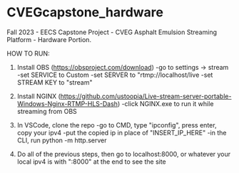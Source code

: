 # CVEGcapstone_hardware
Fall 2023 - EECS Capstone Project - CVEG Asphalt Emulsion Streaming Platform - Hardware Portion.

HOW TO RUN:
1) Install OBS (https://obsproject.com/download)
    -go to settings -> stream
    -set SERVICE to Custom
    -set SERVER to "rtmp://localhost/live
    -set STREAM KEY to "stream"

2) Install NGINX (https://github.com/ustoopia/Live-stream-server-portable-Windows-Nginx-RTMP-HLS-Dash)
    -click NGINX.exe to run it while streaming from OBS

3) In VSCode, clone the repo
    -go to CMD, type "ipconfig", press enter, copy your ipv4
    -put the copied ip in place of "INSERT_IP_HERE"
    -in the CLI, run python -m http.server

4) Do all of the previous steps, then go to localhost:8000, or whatever your local ipv4 is with ":8000" at the end to see the site